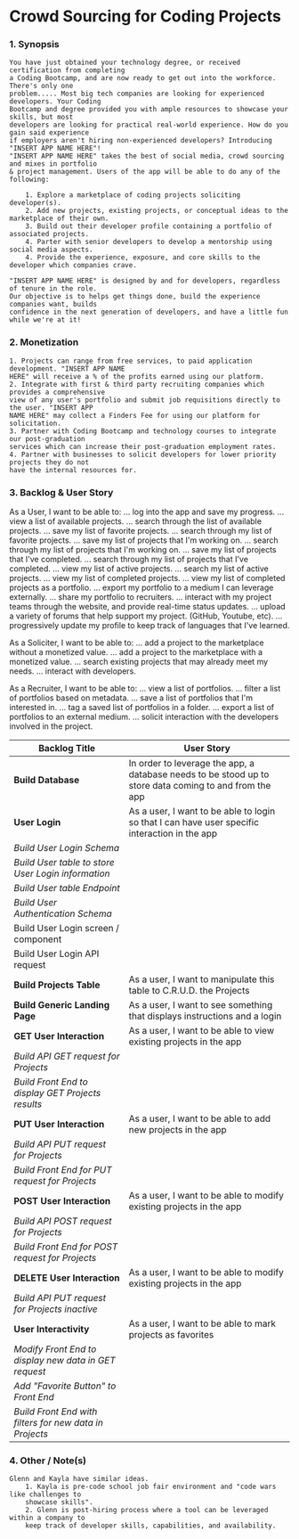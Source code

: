 # Crowd Sourcing for Coding Projects

### 1. Synopsis

    You have just obtained your technology degree, or received certification from completing 
    a Coding Bootcamp, and are now ready to get out into the workforce. There's only one 
    problem..... Most big tech companies are looking for experienced developers. Your Coding 
    Bootcamp and degree provided you with ample resources to showcase your skills, but most 
    developers are looking for practical real-world experience. How do you gain said experience 
    if employers aren't hiring non-experienced developers? Introducing "INSERT APP NAME HERE"! 
    "INSERT APP NAME HERE" takes the best of social media, crowd sourcing and mixes in portfolio 
    & project management. Users of the app will be able to do any of the following:

        1. Explore a marketplace of coding projects soliciting developer(s).
        2. Add new projects, existing projects, or conceptual ideas to the marketplace of their own. 
        3. Build out their developer profile containing a portfolio of associated projects. 
        4. Parter with senior developers to develop a mentorship using social media aspects. 
        4. Provide the experience, exposure, and core skills to the developer which companies crave.

    "INSERT APP NAME HERE" is designed by and for developers, regardless of tenure in the role.
    Our objective is to helps get things done, build the experience companies want, builds 
    confidence in the next generation of developers, and have a little fun while we're at it!

### 2. Monetization

    1. Projects can range from free services, to paid application development. "INSERT APP NAME 
    HERE" will receive a % of the profits earned using our platform. 
    2. Integrate with first & third party recruiting companies which provides a comprehensive 
    view of any user's portfolio and submit job requisitions directly to the user. "INSERT APP 
    NAME HERE" may collect a Finders Fee for using our platform for solicitation.
    3. Partner with Coding Bootcamp and technology courses to integrate our post-graduation 
    services which can increase their post-graduation employment rates.
    4. Partner with businesses to solicit developers for lower priority projects they do not 
    have the internal resources for. 

### 3. Backlog & User Story

As a User, I want to be able to:
    ... log into the app and save my progress.
    ... view a list of available projects. 
    ... search through the list of available projects. 
    ... save my list of favorite projects.
    ... search through my list of favorite projects. 
    ... save my list of projects that I'm working on.
    ... search through my list of projects that I'm working on.
    ... save my list of projects that I've completed.
    ... search through my list of projects that I've completed. 
    ... view my list of active projects. 
    ... search my list of active projects. 
    ... view my list of completed projects.
    ... view my list of completed projects as a portfolio.
    ... export my portfolio to a medium I can leverage externally.
    ... share my portfolio to recruiters. 
    ... interact with my project teams through the website, and provide real-time status updates.
    ... upload a variety of forums that help support my project. (GitHub, Youtube, etc).
    ... progressively update my profile to keep track of languages that I've learned. 

As a Soliciter, I want to be able to:
    ... add a project to the marketplace without a monetized value.
    ... add a project to the marketplace with a monetized value.
    ... search existing projects that may already meet my needs.
    ... interact with developers.

As a Recruiter, I want to be able to:
    ... view a list of portfolios.
    ... filter a list of portfolios based on metadata. 
    ... save a list of portfolios that I'm interested in.
    ... tag a saved list of portfolios in a folder.
    ... export a list of portfolios to an external medium. 
    ... solicit interaction with the developers involved in the project. 

    
| Backlog Title | User Story |
| ------------------- | ------------------- |
| **Build Database** | In order to leverage the app, a database needs to be stood up to store data coming to and from the app |
| **User Login** | As a user, I want to be able to login so that I can have user specific interaction in the app |
| *Build User Login Schema* |  |
| *Build User table to store User Login information* |  |
| *Build User table Endpoint* |  |
| *Build User Authentication Schema* |  |
| Build User Login screen / component |  |
| Build User Login API request |  |
| **Build Projects Table** | As a user, I want to manipulate this table to C.R.U.D. the Projects |
| **Build Generic Landing Page** | As a user, I want to see something that displays instructions and a login |
| **GET User Interaction** | As a user, I want to be able to view existing projects in the app |
| *Build API GET request for Projects* |  |
| *Build Front End to display GET Projects results* |  |
| **PUT User Interaction** | As a user, I want to be able to add new projects in the app |
| *Build API PUT request for Projects* |  |
| *Build Front End for PUT request for Projects* |  |
| **POST User Interaction** | As a user, I want to be able to modify existing projects in the app |
| *Build API POST request for Projects* |  |
| *Build Front End for POST request for Projects* |  |
| **DELETE User Interaction** | As a user, I want to be able to modify existing projects in the app |
| *Build API PUT request for Projects inactive* |  |
| **User Interactivity** | As a user, I want to be able to mark projects as favorites |
| *Modify Front End to display new data in GET request* |  |
| *Add "Favorite Button" to Front End* |  |
| *Build Front End with filters for new data in Projects* |  |

### 4. Other / Note(s)

    Glenn and Kayla have similar ideas. 
        1. Kayla is pre-code school job fair environment and "code wars like challenges to 
        showcase skills". 
        2. Glenn is post-hiring process where a tool can be leveraged within a company to 
        keep track of developer skills, capabilities, and availability. 